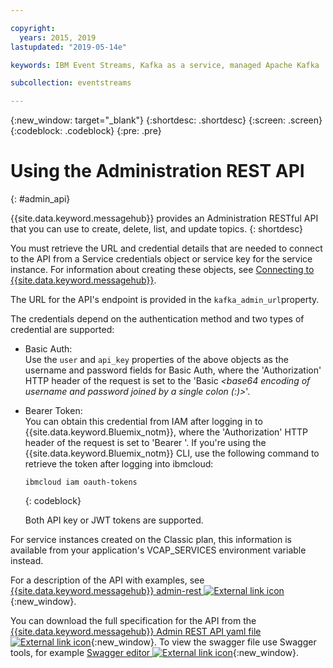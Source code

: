 ```yaml
---

copyright:
  years: 2015, 2019
lastupdated: "2019-05-14e"

keywords: IBM Event Streams, Kafka as a service, managed Apache Kafka

subcollection: eventstreams

---
```


{:new_window: target="_blank"}
{:shortdesc: .shortdesc}
{:screen: .screen}
{:codeblock: .codeblock}
{:pre: .pre}

# Using the Administration REST API
{: #admin_api}

{{site.data.keyword.messagehub}} provides an Administration RESTful API that you can use to create, delete, list, and update topics.
{: shortdesc}

You must retrieve the URL and credential details that are needed to connect to the API from a Service credentials object or service key for the service instance. For information about creating these objects, see 
[Connecting to {{site.data.keyword.messagehub}}](/docs/services/EventStreams?topic=eventstreams-connecting).

The URL for the API's endpoint is provided in the ```kafka_admin_url```property.

The credentials depend on the authentication method and two types of credential are supported:
* Basic Auth:<br/> 
    Use the ```user``` and ```api_key``` properties of the above objects as the username and password fields for Basic Auth, where the 'Authorization' HTTP header of the request is set to the 'Basic <var class="keyword varname"><base64 encoding of username and password joined by a single colon (:)></var>'.

* Bearer Token:<br/>
    You can obtain this credential from IAM after logging in to {{site.data.keyword.Bluemix_notm}}, where the 'Authorization' HTTP header of the request is set to 'Bearer <var class="keyword varname"><token></var>'. If you're using the {{site.data.keyword.Bluemix_notm}} CLI, use the following command to retrieve the token after logging into ibmcloud:

    ```
    ibmcloud iam oauth-tokens
    ```
    {: codeblock}

    Both API key or JWT tokens are supported. 

For service instances created on the Classic plan, this information is available from your application's VCAP_SERVICES environment variable instead.

For a description of the API with examples, see 
[{{site.data.keyword.messagehub}} admin-rest ![External link icon](../../icons/launch-glyph.svg "External link icon")](https://github.com/ibm-messaging/event-streams-docs/tree/master/admin-rest-api){:new_window}.

You can download the full specification for the API from the [{{site.data.keyword.messagehub}} Admin REST API yaml file ![External link icon](../../icons/launch-glyph.svg "External link icon")](https://github.com/ibm-messaging/event-streams-docs/blob/master/admin-rest-api/admin-rest-api.yaml){:new_window}.
To view the swagger file use Swagger tools, for example [Swagger editor ![External link icon](../../icons/launch-glyph.svg "External link icon")](http://editor.swagger.io/#/){:new_window}.




